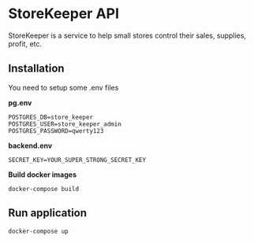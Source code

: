 # StoreKeeper API

StoreKeeper is a service to help small stores control their sales, supplies, profit, etc.

## Installation
You need to setup some .env files

**pg.env**
```
POSTGRES_DB=store_keeper
POSTGRES_USER=store_keeper_admin
POSTGRES_PASSWORD=qwerty123
```
**backend.env**
```
SECRET_KEY=YOUR_SUPER_STRONG_SECRET_KEY
```
**Build docker images**
```
docker-compose build
```

## Run application
```
docker-compose up
```